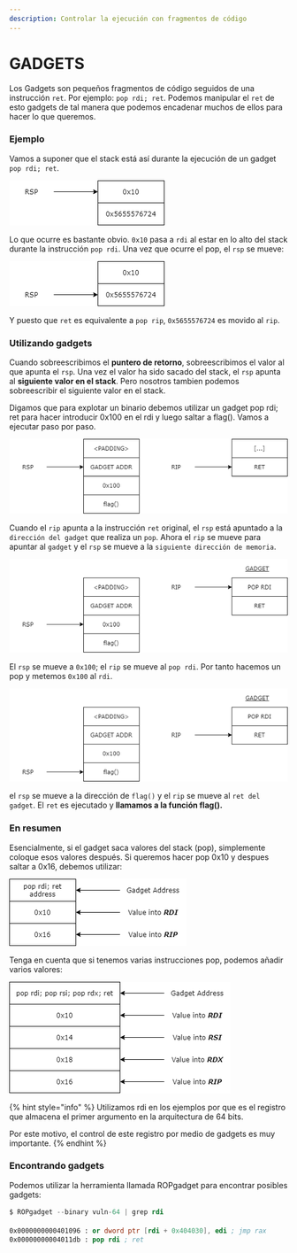 ```yaml
---
description: Controlar la ejecución con fragmentos de código
---
```


# GADGETS

Los Gadgets son pequeños fragmentos de código seguidos de una instrucción `ret`. Por ejemplo: `pop rdi; ret`.  Podemos manipular el `ret` de esto gadgets de tal manera que podemos encadenar muchos de ellos para hacer lo que queremos.

### Ejemplo

Vamos a suponer que el stack está así durante la ejecución de un gadget `pop rdi; ret`.

![](../../../.gitbook/assets/1.png)

Lo que ocurre es bastante obvio. `0x10` pasa a `rdi` al estar en lo alto del stack durante la instrucción `pop rdi`. Una vez que ocurre el pop, el `rsp` se mueve:

![](<../../../.gitbook/assets/2 (1).png>)

Y puesto que `ret` es equivalente a `pop rip`, `0x5655576724` es movido al `rip`.

### Utilizando gadgets

Cuando sobreescribimos el **puntero de retorno**, sobreescribimos el valor al que apunta el `rsp`. Una vez el valor ha sido sacado del stack, el `rsp` apunta al **siguiente valor en el stack**. Pero nosotros tambien podemos sobreescribir el siguiente valor en el stack.

Digamos que para explotar un binario debemos utilizar un gadget pop rdi; ret para hacer introducir 0x100 en el rdi y luego saltar a flag(). Vamos a ejecutar paso por paso.&#x20;

![](../../../.gitbook/assets/3.png)

Cuando el `rip` apunta a la instrucción `ret` original, el `rsp` está apuntado a la `dirección del gadget` que realiza un `pop`. Ahora el `rip` se mueve para apuntar al  `gadget` y el `rsp` se mueve a la `siguiente dirección de memoria`.

![](../../../.gitbook/assets/4.png)

El `rsp` se mueve a `0x100`; el `rip` se mueve al `pop rdi`. Por tanto hacemos un pop y metemos `0x100` al `rdi`.

![](<../../../.gitbook/assets/5 (1).png>)

el `rsp` se mueve a la dirección de `flag()` y el `rip` se mueve al `ret del gadget`. El `ret` es ejecutado y **llamamos a la función flag().**

### En resumen

Esencialmente, si el gadget saca valores del stack (pop), simplemente coloque esos valores después. Si queremos hacer pop 0x10 y despues saltar a 0x16, debemos utilizar:

![](../../../.gitbook/assets/6.png)

Tenga en cuenta que si tenemos varias instrucciones pop, podemos añadir varios valores:

![](../../../.gitbook/assets/7.png)

{% hint style="info" %}
Utilizamos rdi en los ejemplos por que es el registro que almacena el primer argumento en la arquitectura de 64 bits.&#x20;

Por este motivo, el control de este registro por medio de gadgets es muy importante.
{% endhint %}

### Encontrando gadgets

Podemos utilizar la herramienta llamada ROPgadget para encontrar posibles gadgets:

```nasm
$ ROPgadget --binary vuln-64 | grep rdi

0x0000000000401096 : or dword ptr [rdi + 0x404030], edi ; jmp rax
0x00000000004011db : pop rdi ; ret
```
